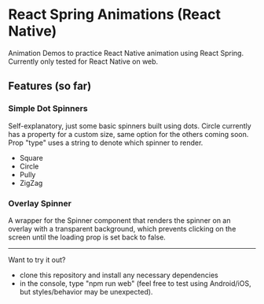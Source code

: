 # React Spring Animations (React Native)

Animation Demos to practice React Native animation using React Spring. Currently only tested for React Native on web.

## Features (so far)

### **Simple Dot Spinners**

Self-explanatory, just some basic spinners built using dots. Circle currently has a property for a custom size, same option for the others coming soon.
Prop "type" uses a string to denote which spinner to render.
- Square
- Circle
- Pully
- ZigZag

### **Overlay Spinner**

A wrapper for the Spinner component that renders the spinner on an overlay with a transparent background, which prevents clicking on the screen until the loading prop is set back to false.

---

Want to try it out? 

- clone this repository and install any necessary dependencies
- in the console, type "npm run web" (feel free to test using Android/iOS, but styles/behavior may be unexpected).

